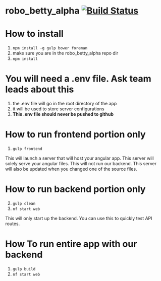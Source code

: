 # robo_betty_alpha [![Build Status](https://travis-ci.org/bluejay112/robo_betty_alpha.svg?branch=master)](https://travis-ci.org/bluejay112/robo_betty_alpha)

# How to install
1. `npm install -g gulp bower foreman`
2. make sure you are in the robo_betty_alpha repo dir
3. `npm install`


# You will need a .env file. Ask team leads about this
1. the .env file will go in the root directory of the app
2. it will be used to store server configurations
3. __This .env file should never be pushed to github__

# How to run frontend portion only
1. `gulp frontend`

This will launch a server that will host your angular app.
This server will solely serve your angular files. This will not run our backend.
This server will also be updated when you changed one of the source files.

# How to run backend portion only
2. `gulp clean`
1. `nf start web`

This will only start up the backend. You can use this to quickly test API
routes.

# How To run entire app with our backend
1. `gulp build`
2. `nf start web`
